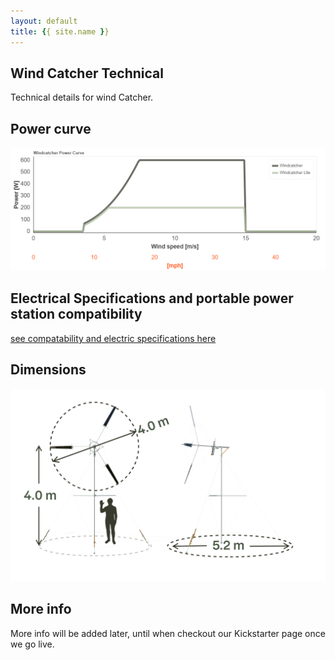 ```yaml
---
layout: default
title: {{ site.name }}
---
```


## Wind Catcher Technical
Technical details for wind Catcher.


## Power curve
![Power Curve](/graphics/PowerCurve.png)


## Electrical Specifications and portable power station compatibility
[see compatability and electric specifications here](/portable-power-station-compatibility/)

## Dimensions
![Wind turbine size](/graphics/Turbine2DMeasurementsHuman1600.png)

## More info
More info will be added later, until when checkout our Kickstarter page once we go live.

